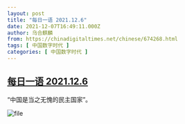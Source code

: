 ```yaml
---
layout: post
title: "每日一语 2021.12.6"
date: 2021-12-07T16:49:11.000Z
author: 乌合麒麟
from: https://chinadigitaltimes.net/chinese/674268.html
tags: [ 中国数字时代 ]
categories: [ 中国数字时代 ]
---
```

<!--1638895751000-->
[每日一语 2021.12.6](https://chinadigitaltimes.net/chinese/674268.html)
------

<div>
<p>“中国是当之无愧的民主国家”。</p><p><img src="https://chinadigitaltimes.net/chinese/files/2021/12/image-1638895720900.png" alt="file" /></p>
</div>

